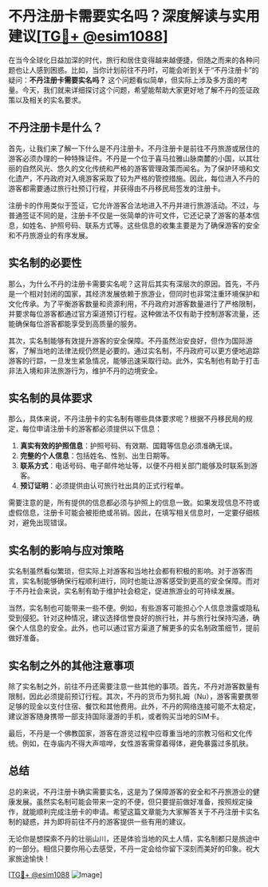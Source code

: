 # 不丹注册卡需要实名吗？深度解读与实用建议[[TG💪+ @esim1088](https://t.me/s/esim1088)]

在当今全球化日益加深的时代，旅行和居住变得越来越便捷，但随之而来的各种问题也让人感到困惑。比如，当你计划前往不丹时，可能会听到关于“不丹注册卡”的疑问：**不丹注册卡需要实名吗？** 这个问题看似简单，但实际上涉及多方面的考量。今天，我们就来详细探讨这个问题，希望能帮助大家更好地了解不丹的签证政策以及相关的实名要求。

## 不丹注册卡是什么？

首先，让我们来了解一下什么是不丹注册卡。不丹注册卡是前往不丹旅游或居住的游客必须办理的一种特殊证件。不丹是一个位于喜马拉雅山脉南麓的小国，以其壮丽的自然风光、悠久的文化传统和严格的游客管理政策而闻名。为了保护环境和文化遗产，不丹政府对入境游客采取了较为严格的管控措施。因此，每位进入不丹的游客都需要通过旅行社预订行程，并获得由不丹移民局签发的注册卡。

注册卡的作用类似于签证，它允许游客合法地进入不丹并进行旅游活动。不过，与普通签证不同的是，注册卡不仅是一张简单的许可文件，它还记录了游客的基本信息，如姓名、护照号码、联系方式等。这些信息的收集主要是为了确保游客的安全和不丹旅游业的有序发展。

## 实名制的必要性

那么，为什么不丹的注册卡需要实名呢？这背后其实有深层次的原因。首先，不丹是一个相对封闭的国家，其经济发展依赖于旅游业，但同时也非常注重环境保护和文化传承。为了平衡游客数量和资源利用，不丹政府对游客数量进行了严格限制，并要求每位游客都通过官方渠道预订行程。这种做法不仅有助于控制游客流量，还能确保每位游客都能享受到高质量的服务。

其次，实名制能够有效提升游客的安全保障。不丹虽然治安良好，但作为国际游客，了解当地的法律法规仍然是必要的。通过实名制，不丹政府可以更方便地追踪游客的行踪，一旦发生紧急情况，能够迅速采取行动。此外，实名制也有助于打击非法入境和非法旅游行为，维护不丹的边境安全。

## 实名制的具体要求

那么，具体来说，不丹注册卡的实名制有哪些具体要求呢？根据不丹移民局的规定，每位申请注册卡的游客都必须提供以下信息：

1. **真实有效的护照信息**：护照号码、有效期、国籍等信息必须准确无误。
2. **完整的个人信息**：包括姓名、性别、出生日期等。
3. **联系方式**：电话号码、电子邮件地址等，以便不丹相关部门能够及时联系到游客。
4. **预订证明**：必须提供由认可旅行社出具的正式行程单。

需要注意的是，所有提供的信息都必须与护照上的信息一致。如果发现信息不符或虚假信息，注册卡可能会被拒绝或吊销。因此，在填写相关信息时，一定要仔细核对，避免出现错误。

## 实名制的影响与应对策略

实名制虽然看似繁琐，但实际上对游客和当地社会都有积极的影响。对于游客而言，实名制能够确保行程顺利进行，同时也能让游客感受到更高的安全保障。而对于不丹社会来说，实名制有助于维护社会稳定，促进旅游业的可持续发展。

当然，实名制也可能带来一些不便。例如，有些游客可能担心个人信息泄露或隐私受到侵犯。针对这种情况，建议选择信誉良好的旅行社，并与旅行社保持沟通，确保个人信息的安全。此外，也可以通过官方渠道了解更多的实名制政策细节，提前做好准备。

## 实名制之外的其他注意事项

除了实名制之外，前往不丹还需要注意一些其他的事项。首先，不丹对游客数量有限制，因此必须提前预订行程。其次，不丹的货币为努扎姆（Nu），游客需要携带足够的现金以支付住宿、餐饮和其他费用。此外，不丹的网络连接可能不太稳定，建议游客随身携带一部支持国际漫游的手机，或者购买当地的SIM卡。

最后，不丹是一个佛教国家，游客在游览过程中应尊重当地的宗教习俗和文化传统。例如，在寺庙内不得大声喧哗，女性游客需穿着得体，避免暴露过多肌肤。

## 总结

总的来说，不丹注册卡确实需要实名，这是为了保障游客的安全和不丹旅游业的健康发展。虽然实名制可能会带来一定的不便，但只要提前做好准备，按照规定操作，就能顺利完成注册卡的申请。希望这篇文章能为大家解答关于不丹注册卡实名制的疑惑，并为即将前往不丹的游客提供一些有用的建议。

无论你是想探索不丹的壮丽山川，还是体验当地的风土人情，实名制都只是旅途中的一部分。相信只要你用心去感受，不丹一定会给你留下深刻而美好的印象。祝大家旅途愉快！

[[TG💪+ @esim1088](https://t.me/s/esim1088) ![Image](https://i.postimg.cc/4NQfJmqS/Snipaste-2025-05-13-00-14-12.png)]